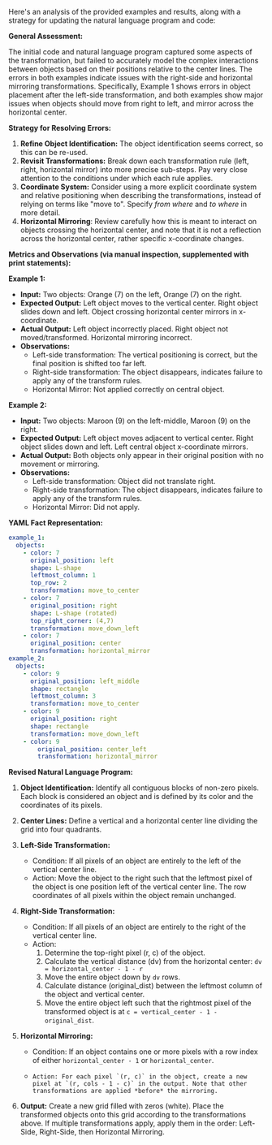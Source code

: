 Here's an analysis of the provided examples and results, along with a strategy for updating the natural language program and code:

**General Assessment:**

The initial code and natural language program captured some aspects of the transformation, but failed to accurately model the complex interactions between objects based on their positions relative to the center lines. The errors in both examples indicate issues with the right-side and horizontal mirroring transformations. Specifically, Example 1 shows errors in object placement after the left-side transformation, and both examples show major issues when objects should move from right to left, and mirror across the horizontal center.

**Strategy for Resolving Errors:**

1.  **Refine Object Identification:** The object identification seems correct, so this can be re-used.
2.  **Revisit Transformations:** Break down each transformation rule (left, right, horizontal mirror) into more precise sub-steps. Pay very close attention to the conditions under which each rule applies.
3.  **Coordinate System:** Consider using a more explicit coordinate system and relative positioning when describing the transformations, instead of relying on terms like "move to". Specify *from where* and *to where* in more detail.
4. **Horizontal Mirroring**: Review carefully how this is meant to interact on objects crossing the horizontal center, and note that it is not a reflection across the horizontal center, rather specific x-coordinate changes.

**Metrics and Observations (via manual inspection, supplemented with print statements):**

**Example 1:**

*   **Input:** Two objects: Orange (7) on the left, Orange (7) on the right.
*   **Expected Output:** Left object moves to the vertical center. Right object slides down and left. Object crossing horizontal center mirrors in x-coordinate.
*   **Actual Output:** Left object incorrectly placed. Right object not moved/transformed. Horizontal mirroring incorrect.
*   **Observations:**
    *   Left-side transformation: The vertical positioning is correct, but the final position is shifted too far left.
    *   Right-side transformation: The object disappears, indicates failure to apply any of the transform rules.
    *   Horizontal Mirror: Not applied correctly on central object.

**Example 2:**

*   **Input:** Two objects: Maroon (9) on the left-middle, Maroon (9) on the right.
*   **Expected Output:** Left object moves adjacent to vertical center. Right object slides down and left. Left central object x-coordinate mirrors.
*   **Actual Output:** Both objects only appear in their original position with no movement or mirroring.
* **Observations:**
    *   Left-side transformation: Object did not translate right.
    *   Right-side transformation: The object disappears, indicates failure to apply any of the transform rules.
    *  Horizontal Mirror: Did not apply.

**YAML Fact Representation:**


```yaml
example_1:
  objects:
    - color: 7
      original_position: left
      shape: L-shape
      leftmost_column: 1
      top_row: 2
      transformation: move_to_center
    - color: 7
      original_position: right
      shape: L-shape (rotated)
      top_right_corner: (4,7)
      transformation: move_down_left
    - color: 7
      original_position: center
      transformation: horizontal_mirror
example_2:
  objects:
    - color: 9
      original_position: left_middle
      shape: rectangle
      leftmost_column: 3
      transformation: move_to_center
    - color: 9
      original_position: right
      shape: rectangle
      transformation: move_down_left
    - color: 9
        original_position: center_left
        transformation: horizontal_mirror
```


**Revised Natural Language Program:**

1.  **Object Identification:** Identify all contiguous blocks of non-zero pixels. Each block is considered an object and is defined by its color and the coordinates of its pixels.

2.  **Center Lines:** Define a vertical and a horizontal center line dividing the grid into four quadrants.

3.  **Left-Side Transformation:**
    *   Condition: If all pixels of an object are entirely to the left of the vertical center line.
    *   Action: Move the object to the right such that the leftmost pixel of the object is one position left of the vertical center line. The row coordinates of all pixels within the object remain unchanged.

4.  **Right-Side Transformation:**
    *   Condition: If all pixels of an object are entirely to the right of the vertical center line.
    *   Action:
        1. Determine the top-right pixel (r, c) of the object.
        2.  Calculate the vertical distance (dv) from the horizontal center: `dv = horizontal_center - 1 - r`
        3.  Move the entire object down by `dv` rows.
        4. Calculate distance (original_dist) between the leftmost column of the object and vertical center.
        5. Move the entire object left such that the rightmost pixel of the transformed object is at `c = vertical_center - 1 - original_dist`.

5. **Horizontal Mirroring:**
    *    Condition: If an object contains one or more pixels with a row index of either `horizontal_center - 1` or `horizontal_center`.
    *     Action: For each pixel `(r, c)` in the object, create a new pixel at `(r, cols - 1 - c)` in the output. Note that other transformations are applied *before* the mirroring.

6.  **Output:** Create a new grid filled with zeros (white). Place the transformed objects onto this grid according to the transformations above. If multiple transformations apply, apply them in the order: Left-Side, Right-Side, then Horizontal Mirroring.
